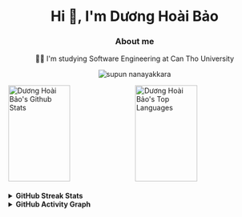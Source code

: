 <!-- About Section -->
<h1 align="center">Hi 👋, I'm Dương Hoài Bảo</h1>
<h3 align="center">About me</h3>
<p align="center">
👨‍🎓 I'm studying Software Engineering at Can Tho University
  
</p>
<p align="center"> 
 <img src="https://komarev.com/ghpvc/?username=dhbao-dev&label=Profile%20views&color=blueviolet&style=flat" alt="supun nanayakkara" /> 
<!--  <img src="https://img.shields.io/badge/Languages-Python | Java | PHP | Typescript | Node | React -green.svg" alt="supun nanayakkara's languages" /> -->
<!--  <img alt="Profile followers" src="https://img.shields.io/github/followers/supuna97"> -->
</p>


<!---
## Top Open Source -
[![iTasks](https://github-readme-stats.vercel.app/api/pin/?username=dhbao-dev&repo=itasks&border_color=7F3FBF&bg_color=0D1117&title_color=C9D1D9&text_color=8B949E&icon_color=7F3FBF)](https://github.com/dhbao-dev/itasks)
[![urFolio](https://github-readme-stats.vercel.app/api/pin/?username=dhbao-dev&repo=urfolio&border_color=7F3FBF&bg_color=0D1117&title_color=C9D1D9&text_color=8B949E&icon_color=7F3FBF)](https://github.com/dhbao-dev/urfolio)
[![Web Projects](https://github-readme-stats.vercel.app/api/pin/?username=dhbao-dev&repo=web-projects&border_color=7F3FBF&bg_color=0D1117&title_color=C9D1D9&text_color=8B949E&icon_color=7F3FBF)](https://github.com/dhbao-dev/web-projects)
[![Dương Hoài Bảo Readme](https://github-readme-stats.vercel.app/api/pin/?username=dhbao-dev&repo=dhbao-dev&border_color=7F3FBF&bg_color=0D1117&title_color=C9D1D9&text_color=8B949E&icon_color=7F3FBF)](https://github.com/dhbao-dev/dhbao-dev) 

<p align="left">
  <a href="https://github.com/dhbao-dev?tab=repositories" target="_blank"><img alt="All Repositories" title="All Repositories" src="https://img.shields.io/badge/-All%20Repos-2962FF?style=for-the-badge&logo=koding&logoColor=white"/></a>
</p>
-->

<a> 
    <a href="https://github.com/dhbao-dev"><img alt="Dương Hoài Bảo's Github Stats" src="https://denvercoder1-github-readme-stats.vercel.app/api?username=dhbao-dev&show_icons=true&count_private=true&theme=react&border_color=7F3FBF&bg_color=0D1117&title_color=F85D7F&icon_color=F8D866" height="192px" width="49.5%"/></a>
  <a href="https://github.com/dhbao-dev"><img alt="Dương Hoài Bảo's Top Languages" src="https://denvercoder1-github-readme-stats.vercel.app/api/top-langs/?username=dhbao-dev&langs_count=8&layout=compact&theme=react&border_color=7F3FBF&bg_color=0D1117&title_color=F85D7F&icon_color=F8D866" height="192px" width="49.5%"/></a>
  <br/>
</a>

<br/>

<details>
  <summary><b>GitHub Streak Stats</b></summary>
  <p align="center">
    <a href="https://github.com/dhbao-dev">
      <img src="https://github-readme-streak-stats.herokuapp.com/?user=dhbao-dev&theme=radical&border=7F3FBF&background=0D1117" alt="Saif's GitHub streak"/>
    </a>
  </p>
</details>

<details>
  <summary><b>GitHub Activity Graph</b></summary>
  <br>
  
  ![Dương Hoài Bảo's Graph](https://github-readme-activity-graph.vercel.app/graph?username=dhbao-dev&custom_title=Dương%20Hoài%20Bảo's%20GitHub%20Activity%20Graph&bg_color=0D1117&color=7F3FBF&line=7F3FBF&point=7F3FBF&area_color=FFFFFF&title_color=FFFFFF&area=true)

</details>
